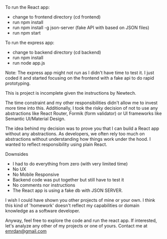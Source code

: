To run the React app:

  - change to frontend directory (cd frontend)
  - run npm install
  - run npm install -g json-server (fake API with based on JSON files)
  - run npm start
  
To run the express app:

  - change to backend directory (cd backend)
  - run npm install
  - run node app.js 
  
Note: The express app might not run as I didn't have time to test it. I just coded it and started focusing on the frontend with a fake api to do rapid prototyping.


This is project is incomplete given the instructions by Newtech.

The time constraint and my other responsibilities didn't allow me to invest more time into this. Additionally, I took the risky decision of not to use any abstractions like React Router, Formik (form validator) or UI frameworks like Semantic UI/Material Design.

The idea behind my decision was to prove you that I can build a React app without any abstractions. As developers, we often rely too much on abstractions without understanding how things work under the hood. I wanted to reflect responsibility using plain React.

Downsides

  - I had to do everything from zero (with very limited time)
  - No UX
  - No Mobile Responsive
  - Backend code was put together but still have to test it
  - No comments nor instructions
  - The React app is using a fake db with JSON SERVER.
  
I wish I could have shown you other projects of mine or your own. I think this kind of 'homework' doesn't reflect my capabilities or domain knowledge as a software developer.

Anyway, feel free to explore the code and run the react app. If interested, let's analyze any other of my projects or one of yours. Contact me at emrdan@gmail.com
